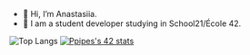 - 👋 Hi, I’m Anastasiia.
- 🌱 I am a student developer studying in School21/École 42.

![Top Langs](https://github-readme-stats.vercel.app/api/top-langs/?username=morrkof&theme=blueberry&border_radius=3&layout=compact&langs_count=6) [![Ppipes's 42 stats](https://badge42.herokuapp.com/api/stats/ppipes?privacyEmail=true)](https://github.com/JaeSeoKim/badge42)
<!--- [![Anurag's GitHub stats](https://github-readme-stats.vercel.app/api?username=morrkof&theme=blueberry&show_icons=true)](https://github.com/anuraghazra/github-readme-stats) --->



<!-- ![Ppipes's profile views](https://komarev.com/ghpvc/?username=morrkof&label=PROFILE+VIEWS&style=flat-square) -->
